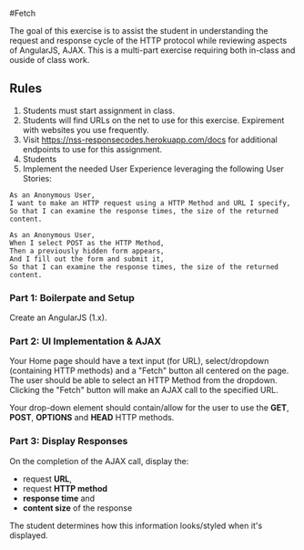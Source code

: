 #Fetch

The goal of this exercise is to assist the student in understanding the request and response cycle of the HTTP protocol while reviewing aspects of AngularJS, AJAX. This is a multi-part exercise requiring both in-class and ouside of class work.

## Rules

1. Students must start assignment in class.
2. Students will find URLs on the net to use for this exercise. Expirement with websites you use frequently.
2. Visit https://nss-responsecodes.herokuapp.com/docs for additional endpoints to use for this assignment.
3. Students 
3. Implement the needed User Experience leveraging the following User Stories:

```
As an Anonymous User,
I want to make an HTTP request using a HTTP Method and URL I specify,
So that I can examine the response times, the size of the returned content. 
```

```
As an Anonymous User,
When I select POST as the HTTP Method,
Then a previously hidden form appears,
And I fill out the form and submit it,
So that I can examine the response times, the size of the returned content. 
```

### Part 1: Boilerpate and Setup

Create an AngularJS (1.x).


### Part 2: UI Implementation & AJAX

Your Home page should have a text input (for URL), select/dropdown (containing HTTP methods) and a "Fetch" button all centered on the page. The user should be able to select an HTTP Method from the dropdown. Clicking the "Fetch" button will make an AJAX call to the specified URL.

Your drop-down element should contain/allow for the user to use the **GET**, **POST**, **OPTIONS** and **HEAD** HTTP methods.


### Part 3: Display Responses

On the completion of the AJAX call, display the:

- request **URL**,
- request **HTTP method**
- **response time** and
- **content size** of the response

The student determines how this information looks/styled when it's displayed.
